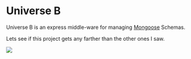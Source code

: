 Universe B
==========

Universe B is an express middle-ware for managing [Mongoose](http://mongoosejs.com/) Schemas.

Lets see if this project gets any farther than the other ones I saw.

![](http://i.imgur.com/1J6f9ux.png)
